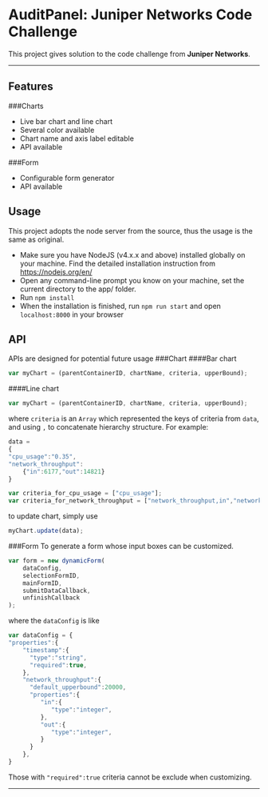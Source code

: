 AuditPanel: Juniper Networks Code Challenge
===================


This project gives solution to the code challenge from **Juniper Networks**. 

----------
Features
-------------
###Charts
* Live bar chart and line chart
* Several color available
* Chart name and axis label editable
* API available

###Form
* Configurable form generator
* API available

Usage
-------------
This project adopts the node server from the source, thus the usage is the same as original.

* Make sure you have NodeJS (v4.x.x and above) installed globally on your machine. Find the detailed installation instruction from https://nodejs.org/en/ 
* Open any command-line prompt you know on your machine, set the current directory to the app/ folder.
* Run `npm install`
* When the installation is finished, run `npm run start` and open `localhost:8000` in your browser


API
-------------
APIs are designed for potential future usage
###Chart
####Bar chart
```javascript
var myChart = (parentContainerID, chartName, criteria, upperBound);
```
####Line chart
```javascript
var myChart = (parentContainerID, chartName, criteria, upperBound);
```
where `criteria` is an `Array` which represented the keys of criteria from `data`, and using `,` to concatenate hierarchy structure. For example:
```javascript
data = 
{
"cpu_usage":"0.35",
"network_throughput":
	{"in":6177,"out":14821}
}

var criteria_for_cpu_usage = ["cpu_usage"];
var criteria_for_network_throughput = ["network_throughput,in","network_throughput,out"];
```
to update chart, simply use
```javascript
myChart.update(data);
```

###Form
To generate a form whose input boxes can be customized.
```javascript
var form = new dynamicForm(
	dataConfig,
	selectionFormID,
	mainFormID, 
	submitDataCallback, 
	unfinishCallback
);
```
where the `dataConfig` is like
```javascript
var dataConfig = {
"properties":{
    "timestamp":{
      "type":"string",
      "required":true,
    },
    "network_throughput":{
      "default_upperbound":20000,
      "properties":{
         "in":{
            "type":"integer",
         },
         "out":{
            "type":"integer",
         }
      }
    },
}
```
Those with `"required":true` criteria cannot be exclude when customizing.

----------

